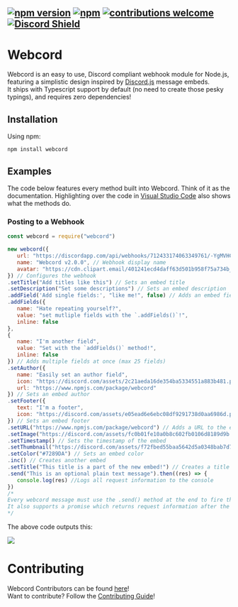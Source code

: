 [![npm version](https://badge.fury.io/js/webcord.svg)](https://www.npmjs.com/package/webcord)
[![npm](https://img.shields.io/npm/dm/Webcord)](https://www.npmjs.com/package/webcord)
[![contributions welcome](https://img.shields.io/badge/contributions-welcome-brightgreen.svg?style=flat)](https://github.com/ITS-NIGHTOWL/Webcord/issues)
[![Discord Shield](https://discord.com/api/guilds/687072684819087533/widget.png?style=shield)](https://discord.gg/R9N24NW)
--------------------------------------------------------------------------------------------		
# Webcord		
Webcord is an easy to use, Discord compliant webhook module for Node.js, featuring a simplistic design inspired by [Discord.js](https://discord.js.org/#/) message embeds.<br>
It ships with Typescript support by default (no need to create those pesky typings), and requires zero dependencies!

## Installation		

Using npm:

```shell
npm install webcord		
 ```		

## Examples

The code below features every method built into Webcord. Think of it as the documentation.
Highlighting over the code in [Visual Studio Code](https://code.visualstudio.com/) also shows what the methods do.
### Posting to a Webhook
 ```js		
const webcord = require("webcord")

new webcord({
    url: "https://discordapp.com/api/webhooks/712433174063349761/-YgMVHCyQlfxval8rwJYO79CuJjrIj1jwAqePLluBgfQseU0FFH1GhEeiJf8bxnmfWOQ", // Discord webhook url
    name: "Webcord v2.0.0", // Webhook display name
    avatar: "https://cdn.clipart.email/401241ecd4daff63d501b958f75a734b_discord-logo-icon-293532-free-icons-library_250-250.png" // Webhook display avatar
}) // Configures the webhook
.setTitle("Add titles like this") // Sets an embed title
.setDescription("Set some descriptions") // Sets an embed description
.addField('Add single fields:', "like me!", false) // Adds an embed field (max 25 fields)
.addFields({
    name: "Hate repeating yourself?",
    value: "set mutliple fields with the `.addFields()`!",
    inline: false
},
{
    name: "I'm another field",
    value: "Set with the `addFields()` method!",
    inline: false
}) // Adds multiple fields at once (max 25 fields)
.setAuthor({
    name: "Easily set an author field",
    icon: "https://discord.com/assets/2c21aeda16de354ba5334551a883b481.png",
    url: "https://www.npmjs.com/package/webcord"
}) // Sets an embed author
.setFooter({
    text: "I'm a footer",
    icon: "https://discord.com/assets/e05ead6e6ebc08df9291738d0aa6986d.png"
}) // Sets an embed footer
.setURL("https://www.npmjs.com/package/webcord") // Adds a URL to the embeds title
.setImage("https://discord.com/assets/fc0b01fe10a0b8c602fb0106d8189d9b.png") // Sets the image of the embed
.setTimestamp() // Sets the timestamp of the embed
.setThumbnail("https://discord.com/assets/f72fbed55baa5642d5a0348bab7d7226.png")
.setColor("#7289DA") // Sets an embed color
.inc() // Creates another embed
.setTitle("This title is a part of the new embed!") // Creates a title on the new embed
.send("This is an optional plain text message").then((res) => {
    console.log(res) //Logs all request information to the console
}) 
/*
 Every webcord message must use the .send() method at the end to fire the POST request.
 It also supports a promise which returns request information after the POST request is sent out.
*/
 ```
The above code outputs this:

<img src='https://media.discordapp.net/attachments/712436922290536448/712448785648844850/preview.png'>		

# Contributing		
Webcord Contributors can be found [here](https://github.com/ITS-NIGHTOWL/Webcord/graphs/contributors)!		
Want to contribute? Follow the [Contributing Guide](https://github.com/ITS-NIGHTOWL/Webcord/blob/master/CONTRIBUTING.md)!		
